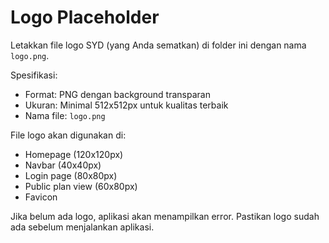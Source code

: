 # Logo Placeholder

Letakkan file logo SYD (yang Anda sematkan) di folder ini dengan nama `logo.png`.

Spesifikasi:
- Format: PNG dengan background transparan
- Ukuran: Minimal 512x512px untuk kualitas terbaik
- Nama file: `logo.png`

File logo akan digunakan di:
- Homepage (120x120px)
- Navbar (40x40px)
- Login page (80x80px)
- Public plan view (60x80px)
- Favicon

Jika belum ada logo, aplikasi akan menampilkan error. Pastikan logo sudah ada sebelum menjalankan aplikasi.
